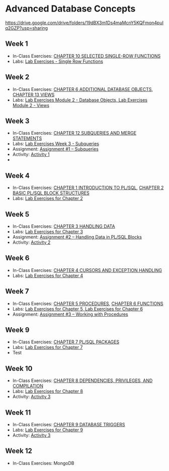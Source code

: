 # Advanced Database Concepts

<https://drive.google.com/drive/folders/19dBX3m1Ds4maMcnY5KQFmon4puIq2GZP?usp=sharing>

## Week 1

- In-Class Exercises: [CHAPTER 10 SELECTED SINGLE-ROW FUNCTIONS](selected_single_row_functions)
- Labs: [Lab Exercises - Single Row Functions](https://github.com/ttran375/comp214-lab1)

## Week 2

- In-Class Exercises: [CHAPTER 6 ADDITIONAL DATABASE OBJECTS](additional_database_objects), [CHAPTER 13 VIEWS](views)
- Labs: [Lab Exercises Module 2 - Database Objects, Lab Exercises Module 2 - Views](https://github.com/ttran375/comp214-lab2)

## Week 3

- In-Class Exercises: [CHAPTER 12 SUBQUERIES AND MERGE STATEMENTS](subqueries_and_merge_statements)
- Labs: [Lab Exercises Week 3 - Subqueries](https://github.com/ttran375/comp214-lab3)
- Assignment: [Assignment #1 – Subqueries](https://github.com/ttran375/comp214-assignment1)
- Activity: [Activity 1](https://github.com/ttran375/comp214-lab3)
- 
## Week 4

- In-Class Exercises: [CHAPTER 1 INTRODUCTION TO PL/SQL](introduction-to-plsql), [CHAPTER 2 BASIC PL/SQL BLOCK STRUCTURES](basic-plsql-block-structures)
- Labs: [Lab Exercises for Chapter 2](https://github.com/ttran375/comp214-lab4)

## Week 5

- In-Class Exercises: [CHAPTER 3 HANDLING DATA](handling-data)
- Labs: [Lab Exercises for Chapter 3](https://github.com/ttran375/comp214-lab5)
- Assignment: [Assignment #2 – Handling Data in PL/SQL Blocks](https://github.com/ttran375/comp214-assignment2)
- Activity: [Activity 2](https://github.com/ttran375/comp214-activity2)

## Week 6

- In-Class Exercises: [CHAPTER 4 CURSORS AND EXCEPTION HANDLING](cursors-and-exception-handling)
- Labs: [Lab Exercises for Chapter 4](https://github.com/ttran375/comp214-lab6)

## Week 7

- In-Class Exercises: [CHAPTER 5 PROCEDURES](procedures), [CHAPTER 6 FUNCTIONS](functions)
- Labs: [Lab Exercises for Chapter 5, Lab Exercises for Chapter 6](https://github.com/ttran375/comp214-lab7)
- Assignment: [Assignment #3 – Working with Procedures](https://github.com/ttran375/comp214-assignment3)


## Week 9

- In-Class Exercises: [CHAPTER 7 PL/SQL PACKAGES](packages)
- Labs: [Lab Exercises for Chapter 7](https://github.com/ttran375/comp214-lab8)
- Test

## Week 10

- In-Class Exercises: [CHAPTER 8 DEPENDENCIES, PRIVILEGES, AND COMPILATION](dependencies-privileges-and-compilation)
- Labs: [Lab Exercises for Chapter 8](https://github.com/ttran375/comp214-lab9)
- Activity: [Activity 3](https://github.com/ttran375/comp214-activity3)

## Week 11

- In-Class Exercises: [CHAPTER 9 DATABASE TRIGGERS](dependencies-privileges-and-compilation)
- Labs: [Lab Exercises for Chapter 9](https://github.com/ttran375/comp214-lab10)
- Activity: [Activity 3](https://github.com/ttran375/comp214-activity4)

## Week 12

- In-Class Exercises: MongoDB

